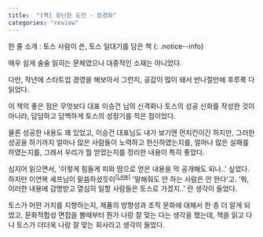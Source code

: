 ```yaml
---
title:  "[책] 유난한 도전 - 정경화"
categories: "review"
---
```


한 줄 소개 : 토스 사람이 쓴, 토스 일대기를 담은 책
{: .notice--info}

매우 쉽게 술술 읽히는 문체였으나 대중적인 소재는 아니었다.

다만, 작년에 스타트업 경영을 해보아서 그런지, 공감이 많이 돼서 반나절만에 후루룩 다 읽었다.


이 책의 좋은 점은 무엇보다 대표 이승건 님의 신격화나 토스의 성공 신화를 작성한 것이 아니라, 담담하고 담백하게 토스의 성장기를 적은 점이었다.

물론 성공한 내용도 꽤 있었고, 이승건 대표님도 내가 보기엔 먼치킨이긴 하지만, 그러한 성공을 하기까지 얼마나 많은 사람들이 노력하고 헌신하였는지를, 얼마나 많은 실패를 하였는지를, 그래서 우리가 뭘 얻었는지를 정리한 내용이 특히 좋았다.

심지어 읽으면서, '이렇게 힘들게 피와 땀으로 얻은 내용을 막 공개해도 되나..' 싶었다. 하지만 이연복 셰프님이 말씀하셨듯이<sup>[[Link]](http://file3.instiz.net/data/file3/2020/01/21/d/1/8/d189994fdb156097fb147351cf58b9e0.jpg)</sup> '말해줘도 안 하는 사람은 안 한다'고. '뭐, 이러한 내용에 감명받고 열심히 일할 사람들은 토스로 가겠지..' 란 생각이 들었다.

토스가 어떤 가치를 지향하는지, 제품의 방향성과 조직 문화에 대해서 한 층 더 알게 되었고, 문화적합성 면접을 볼때부터 뭔가 나랑 잘 맞는 다는 생각을 했는데, 책을 읽고 다니 토스가 더더욱 나랑 잘 맞는 회사라고 생각이 들었다.